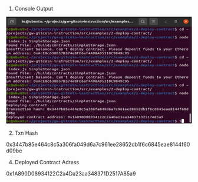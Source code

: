 1. Console Output

![Console](https://github.com/cesheep/gitcoin-nervo/blob/main/Step%202/consoleSmartContract.png)

2. Txn Hash

0x3447b85e464c8c5a306fa049d6a7c961ee28652db1f6c6845eae8144f60d09be

4. Deployed Contract Adress

0x1A890D08934122C2a4Da23aa348371D2517A85a9


